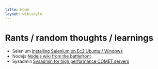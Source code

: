```yaml
---
title: Home
layout: wikistyle
---
```


Rants / random thoughts / learnings
=====================

* Selenium [Installing Selenium on Ec2 Ubuntu / Windows](http://jibs.github.com/sel)
* Nodejs [Nodejs wiki from the battlefront](http://jibs.github.com/nodejs)
* Sysadmin [Sysadmin for high performance COMET servers](./sys)


